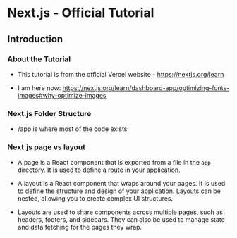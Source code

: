 # Next.js - Official Tutorial

## Introduction

### About the Tutorial

- This tutorial is from the official Vercel website - https://nextjs.org/learn

- I am here now:
  https://nextjs.org/learn/dashboard-app/optimizing-fonts-images#why-optimize-images

### Next.js Folder Structure

- /app is where most of the code exists

### Next.js page vs layout

- A page is a React component that is exported from a file in the `app`
  directory. It is used to define a route in your application.

- A layout is a React component that wraps around your pages. It is used to
  define the structure and design of your application. Layouts can be nested,
  allowing you to create complex UI structures.

- Layouts are used to share components across multiple pages, such as headers,
  footers, and sidebars. They can also be used to manage state and data fetching
  for the pages they wrap.
